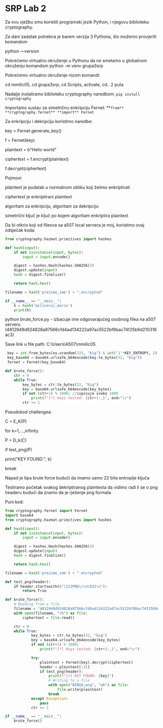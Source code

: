# SRP Lab 2

Za ovu vježbu smo koristili programski jezik Python, i njegovu biblioteku cryptography.

Za dani zadatak potrebna je barem verzija 3 Pythona, što možemo provjeriti komandom 

python —version

Pokrećemo virtualno okruženje u Pythonu da ne smetamo u globalnom okruženju komandom python -m venv grupa3srp

Pokrećemo virtualno okruženje nizom komandi:

cd mmilic05, cd grupa3srp, cd Scripts, activate, cd.. 2 puta

Nadalje instaliramo biblioteku cryptography naredbom: `pip install cryptography`

Importamo sustav za simetričnu enkripciju Fernet: **`from** **cryptography.fernet** **import** Fernet`

Za enkripciju i dekripciju koristimo naredbe:

key = Fernet.generate_key()

f = Fernet(key)

plaintext = b"Hello world"

ciphertext = f.encrypt(plaintext)

f.decrypt(ciphertext)

Pojmovi:

plaintext je podatak u normalnom obliku koji želimo enkriptirati

ciphertext je enkriptirani plaintext

algoritam za enkripciju, algoritam za dekripciju

simetrični ključ je ključ po kojem algoritam enkriptira plaintext

Da bi otkrio koji od fileova sa a507 local servera je moj, koristimo ovaj odsječak koda:

```python
from cryptography.hazmat.primitives import hashes

def hash(input):
    if not isinstance(input, bytes):
        input = input.encode()

    digest = hashes.Hash(hashes.SHA256())
    digest.update(input)
    hash = digest.finalize()

    return hash.hex()

filename = hash('prezime_ime') + ".encrypted"

if __name__ == "__main__":
    h = hash('milicevic_mario')
    print(h)
```

python brute_force.py - izbacuje ime odgovarajućeg osobnog filea na a507 serveru (4812949d924828a97566cfd4ad134222a97ac5522bf8bac74f25b9d210318ac3)

Save link u file path: C:\Users\A507\mmilic05

```python
 key = int.from_bytes(os.urandom(32), "big") & int('1'*KEY_ENTROPY, 2)
 key_base64 = base64.urlsafe_b64encode(key.to_bytes(32, "big"))
 fernet = Fernet(key_base64)

def brute_force():
	ctr = 0
	while True:
		key_bytes = ctr.to_bytes(32, "big")
		key = base64.urlsafe_b64encode(key_bytes)
		if not (ctr+1) % 1000: //ispisuje svako 1000
			print(f"[*] Keys tested: {ctr+1:,}", end="\r")
		ctr += 1
```

Pseudokod challengea:

C = E_K(P)

for k=1,...,infinity

P = D_k(C)

if test_png(P)

print("KEY FOUND:", k)

break

Napad je tipa brute force budući da imamo samo 22 bita entropije ključa

Testiramo početak svakog dekriptiranog plaintexta da vidimo radi li se o png headeru budući da znamo da je rješenje png formata

Puni kod:

```python
from cryptography.fernet import Fernet
import base64
from cryptography.hazmat.primitives import hashes

def hash(input):
    if not isinstance(input, bytes):
        input = input.encode()

    digest = hashes.Hash(hashes.SHA256())
    digest.update(input)
    hash = digest.finalize()

    return hash.hex()

filename = hash('prezime_ime') + ".encrypted"

def test_png(header):
    if header.startswith(b"\211PNG\r\n\032\n"):
        return True

def brute_force():
    # Reading from a file
    filename = "4812949d924828a97566cfd4ad134222a97ac5522bf8bac74f25b9d210318ac3.encrypted"
    with open(filename, "rb") as file:
        ciphertext = file.read()

    ctr = 0
    while True:
            key_bytes = ctr.to_bytes(32, "big")
            key = base64.urlsafe_b64encode(key_bytes)
            if not (ctr+1) % 1000:
                print(f"[*] Keys tested: {ctr+1:,}", end="\r")

            try:
                plaintext = Fernet(key).decrypt(ciphertext)
                header = plaintext[:32]
                if test_png(header):
                    print(f"[+] KEY FOUND: {key}")
                    # Writing to a file
                    with open("BINGO.png", "wb") as file:
                        file.write(plaintext)                    
                    break
            except Exception:
                pass
            ctr += 1

if __name__ == "__main__":
    brute_force()
```